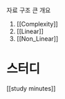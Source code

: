 ---
---

자료 구조 큰 개요 
1. [[Complexity]] 
2. [[Linear]]
3. [[Non_Linear]]


# 스터디

[[study minutes]]


